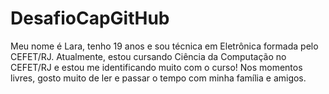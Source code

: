 # DesafioCapGitHub
Meu nome é Lara, tenho 19 anos e sou técnica em Eletrônica formada pelo CEFET/RJ.
Atualmente, estou cursando Ciência da Computação no CEFET/RJ e estou me identificando muito com o curso!
Nos momentos livres, gosto muito de ler e passar o tempo com minha família e amigos.

